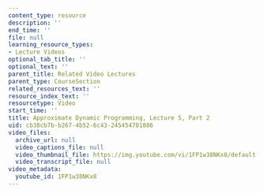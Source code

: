 ```yaml
---
content_type: resource
description: ''
end_time: ''
file: null
learning_resource_types:
- Lecture Videos
optional_tab_title: ''
optional_text: ''
parent_title: Related Video Lectures
parent_type: CourseSection
related_resources_text: ''
resource_index_text: ''
resourcetype: Video
start_time: ''
title: Approximate Dynamic Programming, Lecture 5, Part 2
uid: cb38cb7b-b267-4b52-6c43-245454701886
video_files:
  archive_url: null
  video_captions_file: null
  video_thumbnail_file: https://img.youtube.com/vi/1FP1w38NKx8/default.jpg
  video_transcript_file: null
video_metadata:
  youtube_id: 1FP1w38NKx8
---
```

